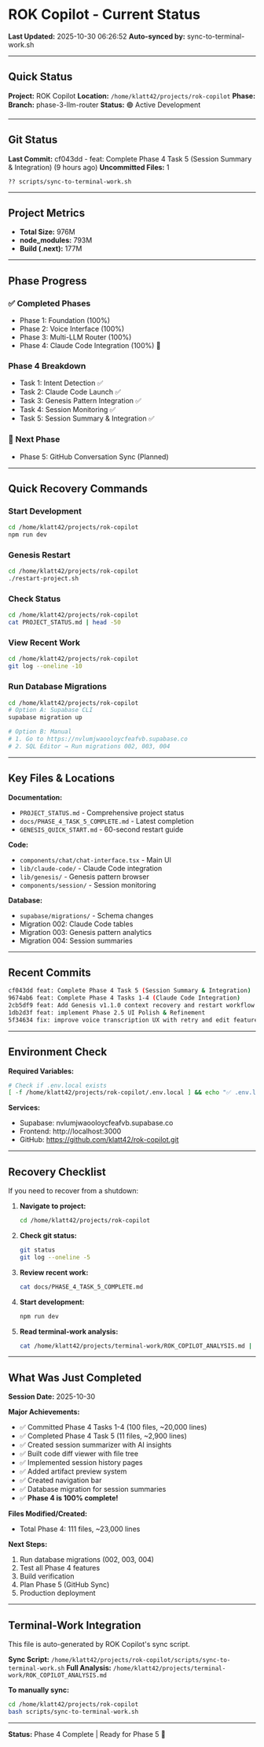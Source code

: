 # ROK Copilot - Current Status

**Last Updated:** 2025-10-30 06:26:52
**Auto-synced by:** sync-to-terminal-work.sh

---

## Quick Status

**Project:** ROK Copilot
**Location:** `/home/klatt42/projects/rok-copilot`
**Phase:** 
**Branch:** phase-3-llm-router
**Status:** 🟢 Active Development

---

## Git Status

**Last Commit:** cf043dd - feat: Complete Phase 4 Task 5 (Session Summary & Integration) (9 hours ago)
**Uncommitted Files:** 1

```
?? scripts/sync-to-terminal-work.sh
```

---

## Project Metrics

- **Total Size:** 976M
- **node_modules:** 793M
- **Build (.next):** 177M

---

## Phase Progress

### ✅ Completed Phases
- Phase 1: Foundation (100%)
- Phase 2: Voice Interface (100%)
- Phase 3: Multi-LLM Router (100%)
- Phase 4: Claude Code Integration (100%) 🎉

### Phase 4 Breakdown
- Task 1: Intent Detection ✅
- Task 2: Claude Code Launch ✅
- Task 3: Genesis Pattern Integration ✅
- Task 4: Session Monitoring ✅
- Task 5: Session Summary & Integration ✅

### 🚀 Next Phase
- Phase 5: GitHub Conversation Sync (Planned)

---

## Quick Recovery Commands

### Start Development
```bash
cd /home/klatt42/projects/rok-copilot
npm run dev
```

### Genesis Restart
```bash
cd /home/klatt42/projects/rok-copilot
./restart-project.sh
```

### Check Status
```bash
cd /home/klatt42/projects/rok-copilot
cat PROJECT_STATUS.md | head -50
```

### View Recent Work
```bash
cd /home/klatt42/projects/rok-copilot
git log --oneline -10
```

### Run Database Migrations
```bash
cd /home/klatt42/projects/rok-copilot
# Option A: Supabase CLI
supabase migration up

# Option B: Manual
# 1. Go to https://nvlumjwaooloycfeafvb.supabase.co
# 2. SQL Editor → Run migrations 002, 003, 004
```

---

## Key Files & Locations

**Documentation:**
- `PROJECT_STATUS.md` - Comprehensive project status
- `docs/PHASE_4_TASK_5_COMPLETE.md` - Latest completion
- `GENESIS_QUICK_START.md` - 60-second restart guide

**Code:**
- `components/chat/chat-interface.tsx` - Main UI
- `lib/claude-code/` - Claude Code integration
- `lib/genesis/` - Genesis pattern browser
- `components/session/` - Session monitoring

**Database:**
- `supabase/migrations/` - Schema changes
- Migration 002: Claude Code tables
- Migration 003: Genesis pattern analytics
- Migration 004: Session summaries

---

## Recent Commits

```bash
cf043dd feat: Complete Phase 4 Task 5 (Session Summary & Integration)
9674ab6 feat: Complete Phase 4 Tasks 1-4 (Claude Code Integration)
2cb5df9 feat: Add Genesis v1.1.0 context recovery and restart workflow
1db2d3f feat: implement Phase 2.5 UI Polish & Refinement
5f34634 fix: improve voice transcription UX with retry and edit features
```

---

## Environment Check

**Required Variables:**
```bash
# Check if .env.local exists
[ -f /home/klatt42/projects/rok-copilot/.env.local ] && echo "✅ .env.local exists" || echo "❌ .env.local missing"
```

**Services:**
- Supabase: nvlumjwaooloycfeafvb.supabase.co
- Frontend: http://localhost:3000
- GitHub: https://github.com/klatt42/rok-copilot.git

---

## Recovery Checklist

If you need to recover from a shutdown:

1. **Navigate to project:**
   ```bash
   cd /home/klatt42/projects/rok-copilot
   ```

2. **Check git status:**
   ```bash
   git status
   git log --oneline -5
   ```

3. **Review recent work:**
   ```bash
   cat docs/PHASE_4_TASK_5_COMPLETE.md
   ```

4. **Start development:**
   ```bash
   npm run dev
   ```

5. **Read terminal-work analysis:**
   ```bash
   cat /home/klatt42/projects/terminal-work/ROK_COPILOT_ANALYSIS.md | head -100
   ```

---

## What Was Just Completed

**Session Date:** 2025-10-30

**Major Achievements:**
- ✅ Committed Phase 4 Tasks 1-4 (100 files, ~20,000 lines)
- ✅ Completed Phase 4 Task 5 (11 files, ~2,900 lines)
- ✅ Created session summarizer with AI insights
- ✅ Built code diff viewer with file tree
- ✅ Implemented session history pages
- ✅ Added artifact preview system
- ✅ Created navigation bar
- ✅ Database migration for session summaries
- ✅ **Phase 4 is 100% complete!**

**Files Modified/Created:**
- Total Phase 4: 111 files, ~23,000 lines

**Next Steps:**
1. Run database migrations (002, 003, 004)
2. Test all Phase 4 features
3. Build verification
4. Plan Phase 5 (GitHub Sync)
5. Production deployment

---

## Terminal-Work Integration

This file is auto-generated by ROK Copilot's sync script.

**Sync Script:** `/home/klatt42/projects/rok-copilot/scripts/sync-to-terminal-work.sh`
**Full Analysis:** `/home/klatt42/projects/terminal-work/ROK_COPILOT_ANALYSIS.md`

**To manually sync:**
```bash
cd /home/klatt42/projects/rok-copilot
bash scripts/sync-to-terminal-work.sh
```

---

**Status:** Phase 4 Complete | Ready for Phase 5 🚀
